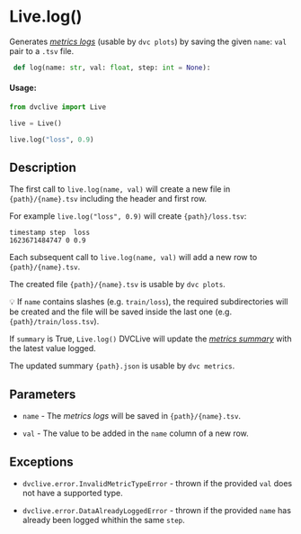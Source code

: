 # Live.log()

Generates [_metrics logs_](/doc/dvclive/get-started#metrics-logs) (usable by
`dvc plots`) by saving the given `name`: `val` pair to a `.tsv` file.

```py
 def log(name: str, val: float, step: int = None):
```

#### Usage:

```py
from dvclive import Live

live = Live()

live.log("loss", 0.9)
```

## Description

The first call to `live.log(name, val)` will create a new file in
`{path}/{name}.tsv` including the header and first row.

For example `live.log("loss", 0.9)` will create `{path}/loss.tsv`:

```
timestamp step  loss
1623671484747 0 0.9
```

Each subsequent call to `live.log(name, val)` will add a new row to
`{path}/{name}.tsv`.

The created file `{path}/{name}.tsv` is usable by `dvc plots`.

💡 If `name` contains slashes (e.g. `train/loss`), the required subdirectories
will be created and the file will be saved inside the last one (e.g.
`{path}/train/loss.tsv`).

If `summary` is True, `Live.log()` DVCLive will update the
[_metrics summary_](/doc/dvclive/get-started#metrics-summary) with the latest
value logged.

The updated summary `{path}.json` is usable by `dvc metrics`.

## Parameters

- `name` - The _metrics logs_ will be saved in `{path}/{name}.tsv`.

- `val` - The value to be added in the `name` column of a new row.

## Exceptions

- `dvclive.error.InvalidMetricTypeError` - thrown if the provided `val` does not
  have a supported type.

- `dvclive.error.DataAlreadyLoggedError` - thrown if the provided `name` has
  already been logged whithin the same `step`.
